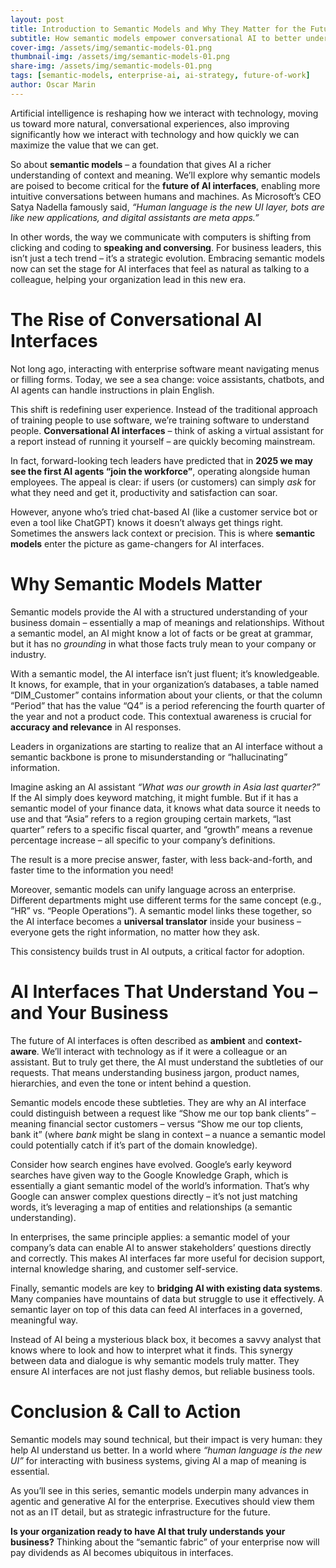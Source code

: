 ```yaml
---
layout: post
title: Introduction to Semantic Models and Why They Matter for the Future of AI Interfaces
subtitle: How semantic models empower conversational AI to better understand your business.
cover-img: /assets/img/semantic-models-01.png
thumbnail-img: /assets/img/semantic-models-01.png
share-img: /assets/img/semantic-models-01.png
tags: [semantic-models, enterprise-ai, ai-strategy, future-of-work]
author: Oscar Marin
---
```


Artificial intelligence is reshaping how we interact with technology, moving us toward more natural, conversational experiences, also improving significantly how we interact with technology and how quickly we can maximize the value that we can get.

So about **semantic models** – a foundation that gives AI a richer understanding of context and meaning. We’ll explore why semantic models are poised to become critical for the **future of AI interfaces**, enabling more intuitive conversations between humans and machines. As Microsoft’s CEO Satya Nadella famously said, _“Human language is the new UI layer, bots are like new applications, and digital assistants are meta apps.”_ 

In other words, the way we communicate with computers is shifting from clicking and coding to **speaking and conversing**. For business leaders, this isn’t just a tech trend – it’s a strategic evolution. Embracing semantic models now can set the stage for AI interfaces that feel as natural as talking to a colleague, helping your organization lead in this new era.

# The Rise of Conversational AI Interfaces

Not long ago, interacting with enterprise software meant navigating menus or filling forms. Today, we see a sea change: voice assistants, chatbots, and AI agents can handle instructions in plain English. 

This shift is redefining user experience. Instead of the traditional approach of training people to use software, we’re training software to understand people. **Conversational AI interfaces** – think of asking a virtual assistant for a report instead of running it yourself – are quickly becoming mainstream.

In fact, forward-looking tech leaders have predicted that in **2025 we may see the first AI agents “join the workforce”**, operating alongside human employees. The appeal is clear: if users (or customers) can simply _ask_ for what they need and get it, productivity and satisfaction can soar.

However, anyone who’s tried chat-based AI (like a customer service bot or even a tool like ChatGPT) knows it doesn’t always get things right. Sometimes the answers lack context or precision. This is where **semantic models** enter the picture as game-changers for AI interfaces.

# Why Semantic Models Matter

Semantic models provide the AI with a structured understanding of your business domain – essentially a map of meanings and relationships. Without a semantic model, an AI might know a lot of facts or be great at grammar, but it has no _grounding_ in what those facts truly mean to your company or industry.

With a semantic model, the AI interface isn’t just fluent; it’s knowledgeable. It knows, for example, that in your organization’s databases, a table named “DIM_Customer” contains information about your clients, or that the column “Period” that has the value “Q4” is a period referencing the fourth quarter of the year and not a product code. This contextual awareness is crucial for **accuracy and relevance** in AI responses.

Leaders in organizations are starting to realize that an AI interface without a semantic backbone is prone to misunderstanding or “hallucinating” information. 

Imagine asking an AI assistant _“What was our growth in Asia last quarter?”_ If the AI simply does keyword matching, it might fumble. But if it has a semantic model of your finance data, it knows what data source it needs to use and that “Asia” refers to a region grouping certain markets, “last quarter” refers to a specific fiscal quarter, and “growth” means a revenue percentage increase – all specific to your company’s definitions. 

The result is a more precise answer, faster, with less back-and-forth, and faster time to the information you need!

Moreover, semantic models can unify language across an enterprise. Different departments might use different terms for the same concept (e.g., “HR” vs. “People Operations”). A semantic model links these together, so the AI interface becomes a **universal translator** inside your business – everyone gets the right information, no matter how they ask. 

This consistency builds trust in AI outputs, a critical factor for adoption.

# AI Interfaces That Understand You – and Your Business

The future of AI interfaces is often described as **ambient** and **context-aware**. We’ll interact with technology as if it were a colleague or an assistant. But to truly get there, the AI must understand the subtleties of our requests. That means understanding business jargon, product names, hierarchies, and even the tone or intent behind a question.

Semantic models encode these subtleties. They are why an AI interface could distinguish between a request like “Show me our top bank clients” – meaning financial sector customers – versus “Show me our top clients, bank it” (where _bank_ might be slang in context – a nuance a semantic model could potentially catch if it’s part of the domain knowledge).

Consider how search engines have evolved. Google’s early keyword searches have given way to the Google Knowledge Graph, which is essentially a giant semantic model of the world’s information. That’s why Google can answer complex questions directly – it’s not just matching words, it’s leveraging a map of entities and relationships (a semantic understanding).

In enterprises, the same principle applies: a semantic model of your company’s data can enable AI to answer stakeholders’ questions directly and correctly. This makes AI interfaces far more useful for decision support, internal knowledge sharing, and customer self-service.

Finally, semantic models are key to **bridging AI with existing data systems**. Many companies have mountains of data but struggle to use it effectively. A semantic layer on top of this data can feed AI interfaces in a governed, meaningful way. 

Instead of AI being a mysterious black box, it becomes a savvy analyst that knows where to look and how to interpret what it finds. This synergy between data and dialogue is why semantic models truly matter. They ensure AI interfaces are not just flashy demos, but reliable business tools.

# Conclusion & Call to Action

Semantic models may sound technical, but their impact is very human: they help AI understand us better. In a world where _“human language is the new UI”_ for interacting with business systems, giving AI a map of meaning is essential.

As you’ll see in this series, semantic models underpin many advances in agentic and generative AI for the enterprise. Executives should view them not as an IT detail, but as strategic infrastructure for the future.

**Is your organization ready to have AI that truly understands your business?** Thinking about the “semantic fabric” of your enterprise now will pay dividends as AI becomes ubiquitous in interfaces.
